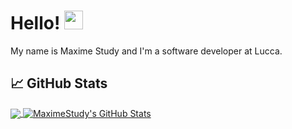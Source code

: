 # Hello! <img src="https://raw.githubusercontent.com/MartinHeinz/MartinHeinz/master/wave.gif" width="30px" height="30px" />

My name is Maxime Study and I'm a software developer at Lucca.


## &#x1f4c8; GitHub Stats

<a href="https://github.com/MaximeStudy/github-stats">
</a>

<a href="https://github.com/MaximeStudy/MaximeStudy">
  <img align="center" src="https://github-readme-stats.vercel.app/api/top-langs/?username=MaximeStudy&hide=java,html,tex&title_color=ffffff&text_color=c9cacc&icon_color=2bbc8a&bg_color=1d1f21&langs_count=3" />
</a>

<a href="https://github.com/MaximeStudy/MaximeStudy">
  <img align="center" src="https://github-readme-stats.vercel.app/api?username=MaximeStudy&show_icons=true&line_height=27&count_private=true&title_color=ffffff&text_color=c9cacc&icon_color=2bbc8a&bg_color=1d1f21" alt="MaximeStudy's GitHub Stats" />
</a>

